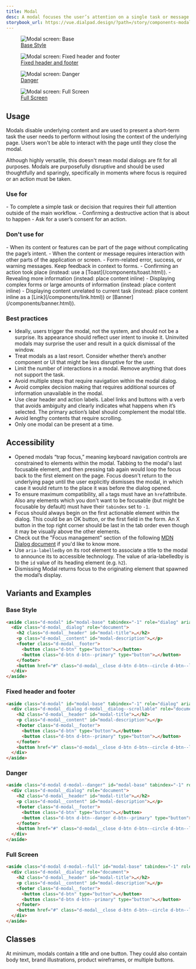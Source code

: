 ```yaml
---
title: Modal
desc: A modal focuses the user’s attention on a single task or message.
storybook_url: https://vue.dialpad.design/?path=/story/components-modal--default
---
```

<code-well-header>
  <div class="d-d-grid d-gg16 d-g-cols4 d-w100p d-fs14">
    <figure class="d-m0 d-stack4 d-w100p">
      <img class="d-bar4" alt="Modal screen: Base" :src="$withBase('/assets/images/screen-modal--base.png')">
      <figcaption><a href="#base-style">Base Style</a></figcaption>
      <!-- <example-modal kind="base" /> -->
    </figure>
    <figure class="d-m0 d-stack4 d-w100p">
      <img class="d-bar4" alt="Modal screen: Fixed header and footer" :src="$withBase('/assets/images/screen-modal--fixed-header-and-footer.png')">
      <figcaption><a href="#fixed-header-and-footer">Fixed header and footer</a></figcaption>
      <!-- <example-modal kind="fixed" /> -->
    </figure>
    <figure class="d-m0 d-stack4 d-w100p">
      <img class="d-bar4" alt="Modal screen: Danger" :src="$withBase('/assets/images/screen-modal--danger.png')">
      <figcaption><a href="#danger">Danger</a></figcaption>
      <!-- <example-modal kind="danger" /> -->
    </figure>
    <figure class="d-m0 d-stack4 d-w100p">
      <img class="d-bar4" alt="Modal screen: Full Screen" :src="$withBase('/assets/images/screen-modal--fullscreen.png')">
      <figcaption><a href="#full-screen">Full Screen</a></figcaption>
      <!-- <example-modal kind="full-screen" /> -->
    </figure>
  </div>
</code-well-header>

## Usage

Modals disable underlying content and are used to present a short-term task the user needs to perform without losing the context of the underlying page. Users won't be able to interact with the page until they close the modal.

Although highly versatile, this doesn't mean modal dialogs are fit for all purposes. Modals are purposefully disruptive and should be used thoughtfully and sparingly, specifically in moments where focus is required or an action must be taken.

<div class="dialtone-usage">
  <div class="dialtone-usage__item dialtone-usage__item--do">
    <h3 class="dialtone-usage__hd dialtone-usage__hd--do"><icon-checkmark /> Use for</h3>
    <div class="dialtone-usage__bd">
<Markdown>
- To complete a simple task or decision that requires their full attention outside of the main workflow.
- Confirming a destructive action that is about to happen
- Ask for a user’s consent for an action.
</Markdown>
    </div>
  </div>
  <div class="dialtone-usage__item dialtone-usage__item--dont">
    <h3 class="dialtone-usage__hd dialtone-usage__hd--dont"><icon-close /> Don't use for</h3>
    <div class="dialtone-usage__bd">
<Markdown>
- When its content or features can be part of the page without complicating the page’s intent.
- When the content or message requires interaction with other parts of the application or screen.
- Form-related error, success, or warning messages. Keep feedback in context to forms.
- Confirming an action took place (instead: use a [Toast](/components/toast.html)).
- Revealing more information (instead: place content inline)
- Displaying complex forms or large amounts of information (instead: place content inline)
- Displaying content unrelated to current task (instead: place content inline as a [Link](/components/link.html)) or [Banner](/components/banner.html)).
</Markdown>
    </div>
  </div>
</div>

### Best practices

- Ideally, users trigger the modal, not the system, and should not be a surprise. Its appearance should reflect user intent to invoke it.  Uninvited modals may surprise the user and result in a quick dismissal of the window.
- Treat modals as a last resort. Consider whether there’s another component or UI that might be  less disruptive for the user.
- Limit the number of interactions in a modal. Remove anything that does not support the task.
- Avoid multiple steps that require navigation within the modal dialog.
- Avoid complex decision making that requires additional sources of information unavailable in the modal.
- Use clear header and action labels. Label links and buttons with a verb that avoids ambiguity and clearly indicates what happens when it’s selected. The primary action’s label should complement the modal title.
- Avoid lengthy contents that require scrolling.
- Only one modal can be present at a time.

## Accessibility

- Opened modals “trap focus,” meaning keyboard navigation controls are constrained to elements within the modal. Tabbing to the modal's last focusable element, and then pressing tab again would loop the focus back to the first element on the page. Focus doesn't return to the underlying page until the user explicitly dismisses the modal, in which case it would return to the place it was before the dialog opened.
- To ensure maximum compatibility, all `a` tags must have an `href`attribute. Also any elements which you don't want to be focusable (but might be focusable by default) must have their `tabindex` set to `-1`.
- Focus should always begin on the first actionable element within the dialog. This could be an OK button, or the first field in the form. An X button in the top right corner should be last in the tab order even though it may be visually above the other elements.
- Check out the "Focus management" section of the following <a href="https://developer.mozilla.org/en-US/docs/Web/Accessibility/ARIA/Roles/dialog_role#focus_management" target="_blank">MDN Dialog document</a> if you'd like to know more.
- Use `aria-labelledby` on its root element to associate a title to the modal to announce its to accessible technology. The value of aria-labelledby is to the `id` value of its heading element (e.g. `h2`).
- Dismissing Modal returns focus to the originating element that spawned the modal’s display.

<component-accessible-table component-name="modal"></component-accessible-table>

## Variants and Examples

### Base Style

<code-well-header>
  <example-modal kind="base" />
</code-well-header>

```html
<aside class="d-modal" id="modal-base" tabindex="-1" role="dialog" aria-labelledby="modal-title" aria-describedby="modal-description" aria-hidden="true">
  <div class="d-modal__dialog" role="document">
    <h2 class="d-modal__header" id="modal-title">…</h2>
    <p class="d-modal__content" id="modal-description">…</p>
    <footer class="d-modal__footer">
      <button class="d-btn" type="button">…</button>
      <button class="d-btn d-btn--primary" type="button">…</button>
    </footer>
    <button href="#" class="d-modal__close d-btn d-btn--circle d-btn--lg" aria-label="Close"><IconClose /></button>
  </div>
</aside>
```

### Fixed header and footer

<code-well-header>
  <example-modal kind="fixed" />
</code-well-header>

```html
<aside class="d-modal" id="modal-base" tabindex="-1" role="dialog" aria-labelledby="modal-title" aria-describedby="modal-description" aria-hidden="true">
  <div class="d-modal__dialog d-modal__dialog--scrollable" role="document">
    <h2 class="d-modal__header" id="modal-title">…</h2>
    <p class="d-modal__content" id="modal-description">…</p>
    <footer class="d-modal__footer">
      <button class="d-btn" type="button">…</button>
      <button class="d-btn d-btn--primary" type="button">…</button>
    </footer>
    <button href="#" class="d-modal__close d-btn d-btn--circle d-btn--lg" aria-label="Close"><IconClose /></button>
  </div>
</aside>
```

### Danger

<code-well-header>
  <example-modal kind="danger" />
</code-well-header>

```html
<aside class="d-modal d-modal--danger" id="modal-base" tabindex="-1" role="dialog" aria-labelledby="modal-title" aria-describedby="modal-description" aria-hidden="true">
  <div class="d-modal__dialog" role="document">
    <h2 class="d-modal__header" id="modal-title">…</h2>
    <p class="d-modal__content" id="modal-description">…</p>
    <footer class="d-modal__footer">
      <button class="d-btn" type="button">…</button>
      <button class="d-btn d-btn--danger d-btn--primary" type="button">…</button>
    </footer>
    <button href="#" class="d-modal__close d-btn d-btn--circle d-btn--lg" aria-label="Close"><IconClose \></button>
  </div>
</aside>
```

### Full Screen

<code-well-header>
  <example-modal kind="full-screen" />
</code-well-header>

```html
<aside class="d-modal d-modal--full" id="modal-base" tabindex="-1" role="dialog" aria-labelledby="modal-title" aria-describedby="modal-description" aria-hidden="true">
  <div class="d-modal__dialog" role="document">
    <h2 class="d-modal__header" id="modal-title">…</h2>
    <p class="d-modal__content" id="modal-description">…</p>
    <footer class="d-modal__footer">
      <button class="d-btn" type="button">…</button>
      <button class="d-btn d-btn--primary" type="button">…</button>
    </footer>
    <button href="#" class="d-modal__close d-btn d-btn--circle d-btn--lg" aria-label="Close"><IconClose \></button>
  </div>
</aside>
```

## Classes

At minimum, modals contain a title and one button. They could also contain body text, brand illustrations, product wireframes, or multiple buttons.

<component-class-table component-name="modal"></component-class-table>

<script setup>
  import IconCheckmark from '@svgIcons/IconCheckmark.vue';
  import IconClose from '@svgIcons/IconClose.vue';
  import ExampleModal from '@exampleComponents/ExampleModal.vue';
  import Markdown from "@baseComponents/Markdown.vue";
</script>
